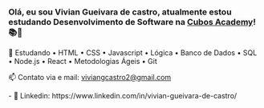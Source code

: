 ### Olá, eu sou Vivian Gueivara de castro, atualmente estou estudando Desenvolvimento de Software na [Cubos Academy](https://cubos.academy/)!📚📝
 
 </p>
💬 Estudando • HTML • CSS • Javascript • Lógica  • Banco de Dados • SQL • Node.js • React • Metodologias Ágeis • Git 
   </p>
  
 📫 Contato via e mail: viviangcastro2@gmail.com
 </p>
- 🔋 Linkedin: https://www.linkedin.com/in/vivian-gueivara-de-castro/ 
   </p>

  </p>
    </p>
  
        



